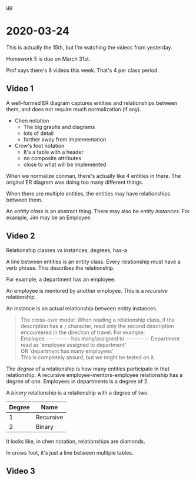 [up](./index.md)

# 2020-03-24

This is actually the 15th, but I'm watching the videos from yesterday.

Homework 5 is due on March 31st.

Prof says there's 8 videos this week. That's 4 per class period.

## Video 1

A well-formed ER diagram captures entities and relationships between them, and does not require much normalization (if any).

- Chen notation
	- The big graphs and diagrams
	- lots of detail
	- farther away from implementation
- Crow's foot notation
	- It's a table with a header
	- no composite attributes
	- close to what will be implemented

When we normalize conman, there's actually like 4 entities in there. The original ER diagram was doing too many different things.

When there are multiple entities, the entities may have relationships between them.

An *entitiy class* is an abstract thing. There may also be *entity instances*. For example, Jim may be an Employee.

## Video 2

Relationship classes vs instances, degrees, has-a

A line between entities is an entity class. Every relationship must have a verb phrase. This describes the relationship.

For example, a department has an employee.

An employee is mentored by another employee. This is a *recursive* relationship.

An instance is an actual relationship between entity instances.

> The cross-over model: When reading a relationship class, if the description has a `/` character, read only the second description encountered in the direction of travel. For example:  
> Employee ---------- has many/assigned to ---------- Department  
> read as 'employee assigned to department'  
> OR 'department has many employees'  
> This is completely absurd, but we might be tested on it.

The *degree* of a relationship is how many entities participate in that relationship. A recursive employee-mentors-employee relationship has a degree of one. Employees in departments is a degree of 2.

A *binary* relationship is a relationship with a degree of two.

Degree | Name
---|---
1 | Recursive
2 | Binary

It looks like, in chen notation, relationships are diamonds.

In crows foot, it's just a line between multiple tables.

## Video 3

